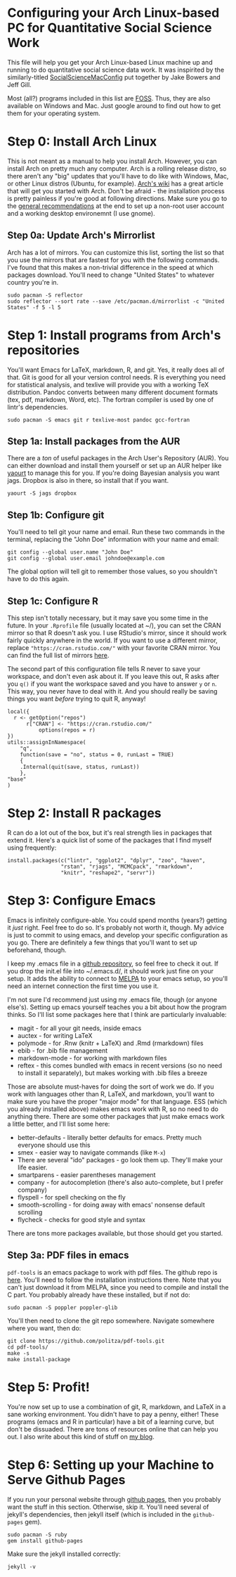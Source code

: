 # Configuring your Arch Linux-based PC for Quantitative Social Science Work
This file will help you get your Arch Linux-based Linux machine up and
running to do quantitative social science data work. It was inspirited
by the similarly-titled
[SocialScienceMacConfig](https://github.com/jwbowers/SocialScienceMacConfig)
put together by Jake Bowers and Jeff Gill.

Most (all?) programs included in this list are
[FOSS](https://en.wikipedia.org/wiki/Free_and_open-source_software). Thus,
they are also available on Windows and Mac. Just
google around to find out how to get them for your operating system. 

# Step 0: Install Arch Linux
This is not meant as a manual to help you install Arch. However,
you can install Arch on pretty much any computer. Arch is a rolling
release distro, so there aren't any "big" updates that you'll have to
do like with Windows, Mac, or other Linux distros (Ubuntu, for
example). 
[Arch's wiki](https://wiki.archlinux.org/index.php/Beginners'_guide)
has a great article that will get you started with Arch. Don't be
afraid - the installation process is pretty painless if you're good at
following directions. Make sure you go to the
[general recommendations](https://wiki.archlinux.org/index.php/General_recommendations)
at the end to set up a non-root user account and a working desktop
environemnt (I use gnome).

## Step 0a: Update Arch's Mirrorlist
Arch has a lot of mirrors. You can customize this list, sorting the
list so that you use the mirrors that are fastest for you with the
following commands. I've found that this makes a non-trivial
difference in the speed at which packages download. You'll need to
change "United States" to whatever
country you're in.

    sudo pacman -S reflector
    sudo reflector --sort rate --save /etc/pacman.d/mirrorlist -c "United States" -f 5 -l 5

# Step 1: Install programs from Arch's repositories
You'll want Emacs for LaTeX, markdown, R, and git. Yes,
it really does all of that. Git is good for all your version control
needs. R is everything you need for statistical analysis, and texlive
will provide you with a working TeX distribution. Pandoc converts between 
many different document formats (tex, pdf, markdown, Word, etc). The fortran
compiler is used by one of lintr's dependencies. 

    sudo pacman -S emacs git r texlive-most pandoc gcc-fortran

## Step 1a: Install packages from the AUR
There are a *ton* of useful packages in the Arch User's Repository
(AUR). You can either download and install them yourself or set up an
AUR helper like [yaourt](https://wiki.archlinux.org/index.php/Yaourt)
to manage this for you. If you're doing Bayesian analysis you want jags. 
Dropbox is also in there, so install that if you want. 

    yaourt -S jags dropbox

## Step 1b: Configure git
You'll need to tell git your name and email. Run these two commands in
the terminal, replacing the "John Doe" information with your name and
email:

    git config --global user.name "John Doe"
    git config --global user.email johndoe@example.com

The global option will tell git to remember those values, so you
shouldn't have to do this again. 

## Step 1c: Configure R
This step isn't totally necessary, but it may save you some time in
the future. In your `.Rprofile` file (usually located at ~/), you can
set the CRAN mirror so that R doesn't ask you. I use RStudio's mirror,
since it should work fairly quickly anywhere in the world. If you want
to use a different mirror, replace `"https://cran.rstudio.com/"` with
your favorite CRAN mirror. You can find the full list of mirrors
[here](https://cran.r-project.org/mirrors.html). 

The second part of this configuration file tells R never to save your workspace, 
and don't even ask about it. If you leave this out, R asks after you `q()` if 
you want the workspace saved and you have to answer `y` or `n`. This way, you never
have to deal with it. And you should really be saving things you want *before* trying
to quit R, anyway! 

    local({
      r <- getOption("repos")
          r["CRAN"] <- "https://cran.rstudio.com/"
              options(repos = r)
    })
    utils::assignInNamespace(
        "q",
        function(save = "no", status = 0, runLast = TRUE)
        {
        .Internal(quit(save, status, runLast))
        },
    "base"
    )


# Step 2: Install R packages
R can do a lot out of the box, but it's real strength lies in packages
that extend it. Here's a quick list of some of the packages that I
find myself using frequently:

    install.packages(c("lintr", "ggplot2", "dplyr", "zoo", "haven",
                     "rstan", "rjags", "MCMCpack", "rmarkdown",
                     "knitr", "reshape2", "servr"))

# Step 3: Configure Emacs
Emacs is infinitely configure-able. You could spend months (years?)
getting it *just* right. Feel free to do so. It's probably not worth
it, though. My advice is just to commit to using emacs, and develop
your specific configuration as you go. There are definitely a few
things that you'll want to set up beforehand, though.

I keep my .emacs file in
a [github repository](https://github.com/jabranham/emacs), so feel
free to check it out. If you drop the init.el file into ~/.emacs.d/,
it should work just fine on your setup. It adds the ability to connect
to [MELPA](https://melpa.org/) to your emacs setup, so you'll need an
internet connection the first time you use it.

I'm not sure I'd recommend just using my .emacs file, though (or
anyone else's). Setting up emacs yourself teaches you a bit about how
the program thinks. So I'll list some packages here that I think are
particularly invaluable:

* magit - for all your git needs, inside emacs
* auctex - for writing LaTeX
* polymode - for .Rnw (knitr + LaTeX) and .Rmd (rmarkdown) files
* ebib - for .bib file management
* markdown-mode - for working with markdown files
* reftex - this comes bundled with emacs in recent versions (so no
  need to install it separately), but makes
  working with .bib files a breeze 

Those are absolute must-haves for doing the sort of work we do. If you
work with languages other than R, LaTeX, and markdown, you'll want to
make sure you have the proper "major mode" for that language. ESS
(which you already installed above) makes emacs work with R, so no
need to do anything there. There are some other packages that just
make emacs work a little better, and I'll list some here:

* better-defaults - literally better defaults for emacs. Pretty much
everyone should use this
* smex - easier way to navigate commands (like `M-x`)
* There are several "ido" packages - go look them up. They'll make
your life easier.
* smartparens - easier parentheses management
* company - for autocompletion (there's also auto-complete, but I
prefer company)
* flyspell - for spell checking on the fly
* smooth-scrolling - for doing away with emacs' nonsense default
scrolling
* flycheck - checks for good style and syntax

There are tons more packages available, but those should get you
started.

## Step 3a: PDF files in emacs
`pdf-tools` is an emacs package to work with pdf files. The github
repo is [here](https://github.com/politza/pdf-tools). You'll need to
follow the installation instructions there. Note that you can't just
download it from MELPA, since you need to compile and install the C
part.  You probably already have these installed, but if not do:

    sudo pacman -S poppler poppler-glib

You'll then need to clone the git repo somewhere. Navigate somewhere
where you want, then do:

    git clone https://github.com/politza/pdf-tools.git
    cd pdf-tools/
    make -s
    make install-package

# Step 5: Profit!
You're now set up to use a combination of git, R, markdown, and LaTeX
in a sane working environment. You didn't have to pay a penny, either!
These programs (emacs and R in particular) have a bit of a learning
curve, but don't be dissuaded. There are tons of resources online that
can help you out. I also write about this kind of stuff on
[my blog](www.jabranham.com). 

# Step 6: Setting up your Machine to Serve Github Pages

If you run your personal website through
[github pages](https://pages.github.com/), then you probably want the
stuff in this section. Otherwise, skip it. You'll need several of
jekyll's dependencies, then jekyll itself (which is included in the
`github-pages` gem). 

    sudo pacman -S ruby
    gem install github-pages

Make sure the jekyll installed correctly:

    jekyll -v
